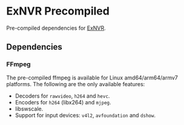 # ExNVR Precompiled

Pre-compiled dependencies for [ExNVR](https://github.com/evercam/ex_nvr).

## Dependencies

### FFmpeg
The pre-compiled ffmpeg is available for Linux amd64/arm64/armv7 platforms. The following are the only 
available features:

* Decoders for `rawvideo`, `h264` and `hevc`.
* Encoders for `h264` (libx264) and `mjpeg`.
* libswscale.
* Support for input devices: `v4l2`, `avfoundation` and `dshow`.